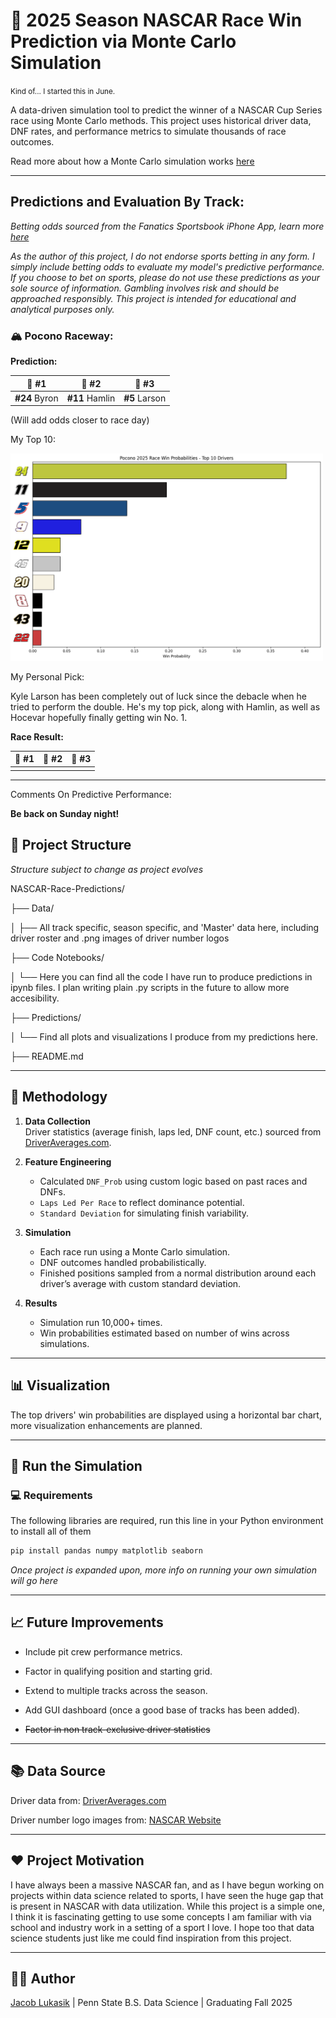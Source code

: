 # 🏁 2025 Season NASCAR Race Win Prediction via Monte Carlo Simulation
<small>Kind of... I started this in June.</small>

A data-driven simulation tool to predict the winner of a NASCAR Cup Series race using Monte Carlo methods. This project uses historical driver data, DNF rates, and performance metrics to simulate thousands of race outcomes.

Read more about how a Monte Carlo simulation works [here](https://www.ibm.com/think/topics/monte-carlo-simulation)

--- 

## Predictions and Evaluation By Track:

*Betting odds sourced from the Fanatics Sportsbook iPhone App, learn more [here](https://betfanatics.com/)*

*As the author of this project, I do not endorse sports betting in any form. I simply include betting odds to evaluate my model's predictive performance. If you choose to bet on sports, please do not use these predictions as your sole source of information. Gambling involves risk and should be approached responsibly. This project is intended for educational and analytical purposes only.*

### 🏔️ Pocono Raceway:

**Prediction:**

| 🥇 #1           | 🥈 #2           | 🥉 #3           |
|----------------|----------------|----------------|
| **#24** Byron  | **#11** Hamlin | **#5** Larson  |

(Will add odds closer to race day)

My Top 10:

<img src="Predictions/Pocono-2025/Pocono-2025-Predicted-Top-10.png" alt="Pocono 2025 Predicted Top 10" width="500"/>

My Personal Pick:

Kyle Larson has been completely out of luck since the debacle when he tried to perform the double. He's my top pick, along with Hamlin, as well as Hocevar hopefully finally getting win No. 1.

**Race Result:**

| 🥇 #1           | 🥈 #2           | 🥉 #3           |
|----------------|----------------|----------------|
|   |  |   |

---

Comments On Predictive Performance: 

**Be back on Sunday night!**

## 📂 Project Structure

*Structure subject to change as project evolves*

NASCAR-Race-Predictions/

├── Data/

│ ├── All track specific, season specific, and 'Master' data here, including driver roster and .png images of driver number logos

├── Code Notebooks/

│ └── Here you can find all the code I have run to produce predictions in ipynb files. I plan writing plain .py scripts in the future to allow more accesibility. 

├── Predictions/

│ └── Find all plots and visualizations I produce from my predictions here.

├── README.md


---

## 🧠 Methodology

1. **Data Collection**  
   Driver statistics (average finish, laps led, DNF count, etc.) sourced from [DriverAverages.com](https://www.driveraverages.com).

2. **Feature Engineering**  
   - Calculated `DNF_Prob` using custom logic based on past races and DNFs.
   - `Laps Led Per Race` to reflect dominance potential.
   - `Standard Deviation` for simulating finish variability.

3. **Simulation**  
   - Each race run using a Monte Carlo simulation.
   - DNF outcomes handled probabilistically.
   - Finished positions sampled from a normal distribution around each driver’s average with custom standard deviation.

4. **Results**  
   - Simulation run 10,000+ times.
   - Win probabilities estimated based on number of wins across simulations.

---

## 📊 Visualization

The top drivers' win probabilities are displayed using a horizontal bar chart, more visualization enhancements are planned.

---

## 🔁 Run the Simulation

### 💻 Requirements

The following libraries are required, run this line in your Python environment to install all of them

```bash
pip install pandas numpy matplotlib seaborn
```

*Once project is expanded upon, more info on running your own simulation will go here*

--- 

## 📈 Future Improvements

- Include pit crew performance metrics.

- Factor in qualifying position and starting grid.

- Extend to multiple tracks across the season.

- Add GUI dashboard (once a good base of tracks has been added).

- ~~Factor in non track-exclusive driver statistics~~

---

## 📚 Data Source

Driver data from: [DriverAverages.com](https://www.driveraverages.com/)

Driver number logo images from: [NASCAR Website](https://www.nascar.com/drivers/nascar-cup-series/)

---

## ❤️ Project Motivation

I have always been a massive NASCAR fan, and as I have begun working on projects within data science related to sports, I have seen the huge gap that is present in NASCAR with data utilization. While this project is a simple one, I think it is fascinating getting to use some concepts I am familiar with via school and industry work in a setting of a sport I love. I hope too that data science students just like me could find inspiration from this project.

---

## 🧑‍💻 Author
[Jacob Lukasik](https://www.linkedin.com/in/jacob-lukasik-00306826b/) | Penn State B.S. Data Science | Graduating Fall 2025
